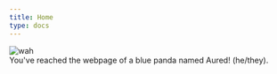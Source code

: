 ```yaml
---
title: Home
type: docs
---
```

![wah](auredblep.png) \
You've reached the webpage of a blue panda named Aured! (he/they).